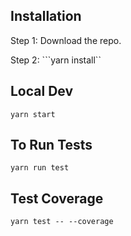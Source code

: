 ## Installation

Step 1:
Download the repo.

Step 2:
```yarn install``

## Local Dev

```yarn start``` 

## To Run Tests

```yarn run test```


## Test Coverage 
```yarn test -- --coverage```